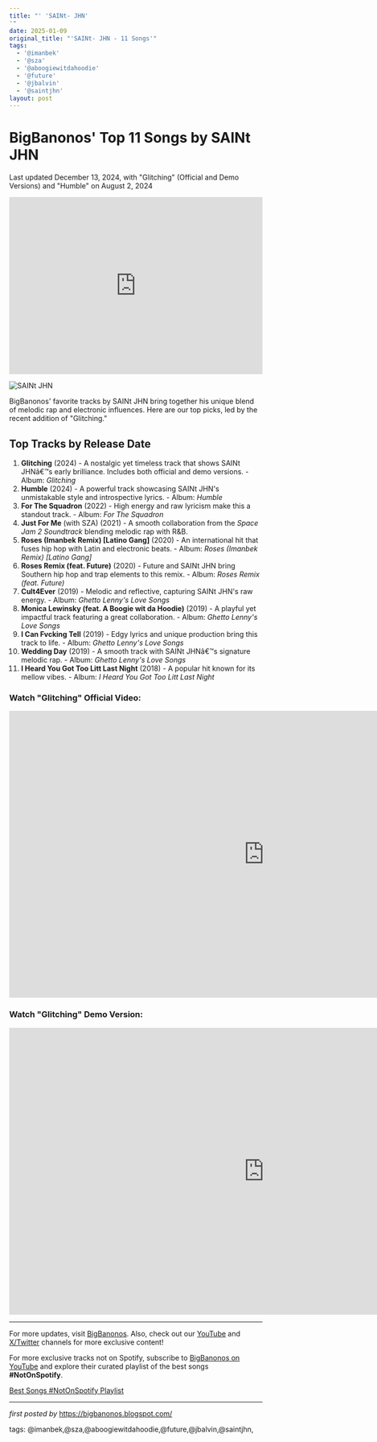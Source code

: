 ```yaml
---
title: "' 'SAINt- JHN'
'"
date: 2025-01-09
original_title: "'SAINt- JHN - 11 Songs'"
tags:
  - '@imanbek'
  - '@sza'
  - '@aboogiewitdahoodie'
  - '@future'
  - '@jbalvin'
  - '@saintjhn'
layout: post
---
```

<h1>BigBanonos' Top 11 Songs by SAINt JHN</h1>
<p>Last updated December 13, 2024, with "Glitching" (Official and Demo Versions) and "Humble" on August 2, 2024</p> <iframe src="https://open.spotify.com/embed/playlist/0v1dg7qZhuJaOf7V0hBYM2?utm_source=generator" width="100%" height="352" frameBorder="0" allowfullscreen="" allow="autoplay; clipboard-write; encrypted-media; fullscreen; picture-in-picture" loading="lazy"></iframe> <p><img src="https://cdn.prod.website-files.com/60b2a0a56ec9b06e50e0026b/60e8c360c3c78d0029294e32_60e500355f2723071d72db5c_saintjhn.jpeg" alt="SAINt JHN"></p> <p>BigBanonos' favorite tracks by SAINt JHN bring together his unique blend of melodic rap and electronic influences. Here are our top picks, led by the recent addition of "Glitching."</p> <h2>Top Tracks by Release Date</h2>
<ol> <li><strong>Glitching</strong> (2024) - A nostalgic yet timeless track that shows SAINt JHNâ€™s early brilliance. Includes both official and demo versions. - Album: <em>Glitching</em></li> <li><strong>Humble</strong> (2024) - A powerful track showcasing SAINt JHN's unmistakable style and introspective lyrics. - Album: <em>Humble</em></li> <li><strong>For The Squadron</strong> (2022) - High energy and raw lyricism make this a standout track. - Album: <em>For The Squadron</em></li> <li><strong>Just For Me</strong> (with SZA) (2021) - A smooth collaboration from the <em>Space Jam 2 Soundtrack</em> blending melodic rap with R&B. </li> <li><strong>Roses (Imanbek Remix) [Latino Gang]</strong> (2020) - An international hit that fuses hip hop with Latin and electronic beats. - Album: <em>Roses (Imanbek Remix) [Latino Gang]</em></li> <li><strong>Roses Remix (feat. Future)</strong> (2020) - Future and SAINt JHN bring Southern hip hop and trap elements to this remix. - Album: <em>Roses Remix (feat. Future)</em></li> <li><strong>Cult4Ever</strong> (2019) - Melodic and reflective, capturing SAINt JHN's raw energy. - Album: <em>Ghetto Lenny's Love Songs</em></li> <li><strong>Monica Lewinsky (feat. A Boogie wit da Hoodie)</strong> (2019) - A playful yet impactful track featuring a great collaboration. - Album: <em>Ghetto Lenny's Love Songs</em></li> <li><strong>I Can Fvcking Tell</strong> (2019) - Edgy lyrics and unique production bring this track to life. - Album: <em>Ghetto Lenny's Love Songs</em></li> <li><strong>Wedding Day</strong> (2019) - A smooth track with SAINt JHNâ€™s signature melodic rap. - Album: <em>Ghetto Lenny's Love Songs</em></li> <li><strong>I Heard You Got Too Litt Last Night</strong> (2018) - A popular hit known for its mellow vibes. - Album: <em>I Heard You Got Too Litt Last Night</em></li>
</ol> <h3>Watch "Glitching" Official Video:</h3>
<iframe width="1013" height="570" src="https://www.youtube.com/embed/nVJXUAcT-OA" title="SAINt JHN - Glitching" frameborder="0" allow="accelerometer; autoplay; clipboard-write; encrypted-media; gyroscope; picture-in-picture; web-share" referrerpolicy="strict-origin-when-cross-origin" allowfullscreen></iframe> <h3>Watch "Glitching" Demo Version:</h3>
<iframe width="1013" height="570" src="https://www.youtube.com/embed/TggXrYyGApo" title="SAINt JHN - Glitching (Demo)" frameborder="0" allow="accelerometer; autoplay; clipboard-write; encrypted-media; gyroscope; picture-in-picture; web-share" referrerpolicy="strict-origin-when-cross-origin" allowfullscreen></iframe> <hr />
<p>For more updates, visit <a href="https://bigbanonos.blogspot.com/" rel="noopener" target="_new">BigBanonos</a>. Also, check out our <a href="https://www.youtube.com/@BigBanonos" rel="noopener" target="_new">YouTube</a> and <a href="https://x.com/bigbanonos" rel="noopener" target="_new">X/Twitter</a> channels for more exclusive content!</p>


<!--Subscribe and Playlist Links-->
<div>
    <p>For more exclusive tracks not on Spotify, subscribe to <a href="https://www.youtube.com/@BigBanonos" target="_blank">BigBanonos on YouTube</a> and explore their curated playlist of the best songs <strong>#NotOnSpotify</strong>.</p>
    <p><a href="https://www.youtube.com/playlist?list=PLtuNtuTatqI0kFahUCbtbfenC_ET5O_tr" target="_blank">Best Songs #NotOnSpotify Playlist<br /></a></p></div>

<hr />

<p><em>first posted by</em> <a href="https://bigbanonos.blogspot.com/" rel="noopener" target="_new">https://bigbanonos.blogspot.com/</a></p>

<p>tags: @imanbek,@sza,@aboogiewitdahoodie,@future,@jbalvin,@saintjhn,</p>
